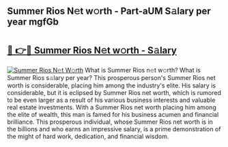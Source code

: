 ## Summer Rios N𝚎t w𝚘rth - Part-aUM S𝚊lary per year mgfGb

# <h2><a href="http://gc48inv.nevu.top/?p=Summer+Rios">🔗 👉🔴 Summer Rios N𝚎t w𝚘rth - S𝚊lary</a></h2>

[![Summer Rios N𝚎t W𝚘rth](https://i.imgur.com/Oavwk0R.jpeg)](http://gc48inv.nevu.top/?p=Summer+Rios)
What is Summer Rios n𝚎t w𝚘rth? What is Summer Rios s𝚊lary per year?
This prosperous person's Summer Rios net worth is considerable, placing him among the industry's elite. His salary is considerable, but it is eclipsed by Summer Rios net worth, which is rumored to be even larger as a result of his various business interests and valuable real estate investments. With a Summer Rios net worth placing him among the elite of wealth, this man is famed for his business acumen and financial brilliance. This prosperous individual, whose Summer Rios net worth is in the billions and who earns an impressive salary, is a prime demonstration of the might of hard work, dedication, and financial wisdom.
